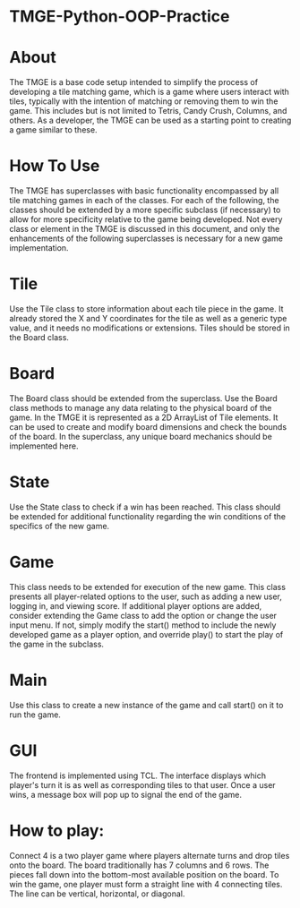 # TMGE-Python-OOP-Practice

# About
The TMGE is a base code setup intended to simplify the process of developing a tile matching game, which is a game where users interact with tiles, typically with the intention of matching or removing them to win the game. This includes but is not limited to Tetris, Candy Crush, Columns, and others. As a developer, the TMGE can be used as a starting point to creating a game similar to these. 

# How To Use
The TMGE has superclasses with basic functionality encompassed by all tile matching games in each of the classes. For each of the following, the classes should be extended by a more specific subclass (if necessary) to allow for more specificity relative to the game being developed. Not every class or element in the TMGE is discussed in this document, and only the enhancements of the following superclasses is necessary for a new game implementation. 

# Tile 
Use the Tile class to store information about each tile piece in the game. It already stored the X and Y coordinates for the tile as well as a generic type value, and it needs no modifications or extensions. Tiles should be stored in the Board class. 

# Board
The Board class should be extended from the superclass. Use the Board class methods to manage any data relating to the physical board of the game. In the TMGE it is represented as a 2D ArrayList of Tile elements. It can be used to create and modify board dimensions and check the bounds of the board. In the superclass, any unique board mechanics should be implemented here. 

# State
Use the State class to check if a win has been reached. This class should be extended for additional functionality regarding the win conditions of the specifics of the new game. 

# Game
This class needs to be extended for execution of the new game. This class presents all player-related options to the user, such as adding a new user, logging in, and viewing score. If additional player options are added, consider extending the Game class to add the option or change the user input menu. If not, simply modify the start() method to include the newly developed game as a player option, and override play() to start the play of the game in the subclass. 

# Main
Use this class to create a new instance of the game and call start() on it to run the game. 

# GUI
The frontend is implemented using TCL. The interface displays which player's turn it is as well as corresponding tiles to that user. Once a user wins, a message box will pop up to signal the end of the game.

# How to play:
Connect 4 is a two player game where players alternate turns and drop tiles onto the board. The board traditionally has 7 columns and 6 rows. The pieces fall down into the bottom-most available position on the board. To win the game, one player must form a straight line with 4 connecting tiles. The line can be vertical, horizontal, or diagonal. 

